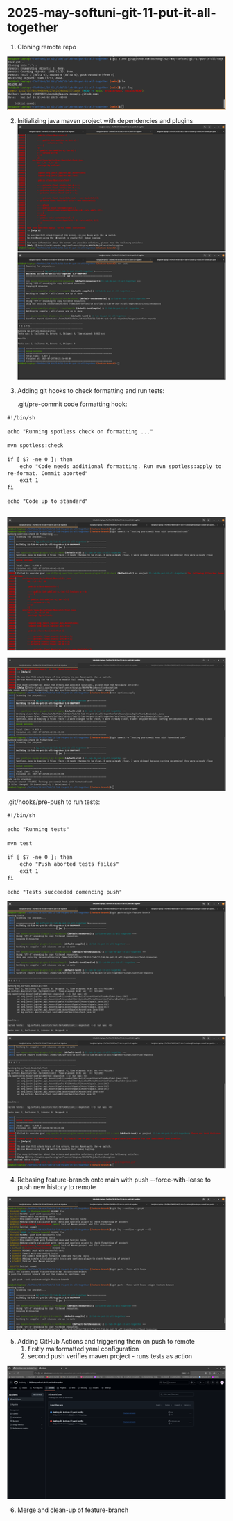 # 2025-may-softuni-git-11-put-it-all-together

1. Cloning remote repo

![1-clone-remote](./readme-files/1-clone-remote.png)

2. Initializing java maven project with dependencies and plugins
![2-maven-spotless-check](./readme-files/2-maven-spotless-check.png)
![2-maven-tests](./readme-files/2-maven-tests.png)

3. Adding git hooks to check formatting and run tests:

	 .git/pre-commit code formatting hook:

```
#!/bin/sh

echo "Running spotless check on formatting ..."

mvn spotless:check

if [ $? -ne 0 ]; then 
	echo "Code needs additional formatting. Run mvn spotless:apply to re-format. Commit aborted"
	exit 1
fi

echo "Code up to standard"
	
```

![03-pre-commit-format-check.png](./readme-files/03-pre-commit-format-check.png)

![03-pre-commit-hook-formatted](./readme-files/03-pre-commit-hook-formatted.png)

.git/hooks/pre-push to run tests: 

```
#!/bin/sh

echo "Running tests"

mvn test

if [ $? -ne 0 ]; then
	echo "Push aborted tests failes"
	exit 1
fi

echo "Tests succeeded comencing push"
```

![03-pushing-with-failing-tests-1.png](./readme-files/03-pushing-with-failing-tests-1.png)
![03-pushing-with-failing-tests-2.png](./readme-files/03-pushing-with-failing-tests-2.png)

4. Rebasing feature-branch onto main with push --force-with-lease to push new history to remote

![04-rebasing-feature-onto-main-with-force-push-to-remote.png](./readme-files/04-rebasing-feature-onto-main-with-force-push-to-remote.png)

5. Adding GitHub Actions and triggering them on push to remote
   1. firstly malformatted yaml configuration
   2. second push verifies maven project - runs tests as action
   
![05-github-actions.png](./readme-files/05-github-actions.png)

6. Merge and clean-up of feature-branch